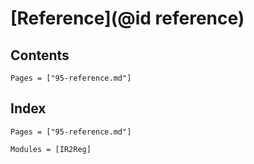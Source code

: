 # [Reference](@id reference)

## Contents

```@contents
Pages = ["95-reference.md"]
```

## Index

```@index
Pages = ["95-reference.md"]
```

```@autodocs
Modules = [IR2Reg]
```

